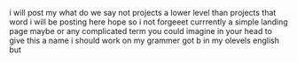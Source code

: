 i will post my what do we say not projects a lower level than projects that word i will be posting here hope so i not forgeeet
 currrently a simple landing page 
maybe or any complicated term you could imagine in your head to give this a name
i should work on my grammer got b in my olevels english but
